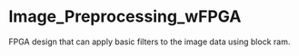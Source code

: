 # Image_Preprocessing_wFPGA
FPGA design that can apply basic filters to the image data using block ram.
